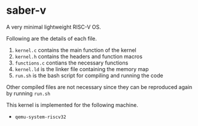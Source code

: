 # saber-v

A very minimal lightweight RISC-V OS.

Following are the details of each file.

1. `kernel.c` contains the main function of the kernel
2. `kernel.h` contains the headers and function macros
3. `functions.c` contians the necessary functions
4. `kernel.ld` is the linker file containing the memory map
5. `run.sh` is the bash script for compiling and running the code

Other compiled files are not necessary since they can be reproduced again by running `run.sh`

This kernel is implemented for the following machine.

- `qemu-system-riscv32`
